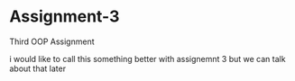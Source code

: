 # Assignment-3
Third OOP Assignment

i would like to call this something better with assignemnt 3 but we can talk about that later
